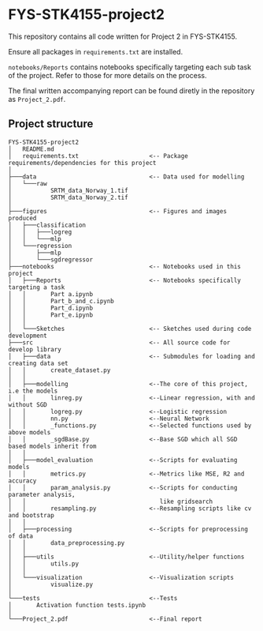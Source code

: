 # FYS-STK4155-project2
This repository contains all code written for Project 2 in FYS-STK4155.

Ensure all packages in `requirements.txt` are installed.

`notebooks/Reports` contains notebooks specifically targeting each sub task of the project.
Refer to those for more details on the process.

The final written accompanying report can be found diretly in the repository as `Project_2.pdf`.

Project structure
------------
 ```
FYS-STK4155-project2
│   README.md
│   requirements.txt                    <-- Package requirements/dependencies for this project
│
├───data                                <-- Data used for modelling
│   └───raw
│           SRTM_data_Norway_1.tif
│           SRTM_data_Norway_2.tif
│
├───figures                             <-- Figures and images produced
│   ├───classification
│   │   ├───logreg
│   │   └───mlp
│   └───regression
│       ├───mlp
│       └───sgdregressor
├───notebooks                           <-- Notebooks used in this project
│   ├───Reports                         <-- Notebooks specifically targeting a task
│   │       Part a.ipynb
│   │       Part_b_and_c.ipynb
│   │       Part_d.ipynb
│   │       Part_e.ipynb
│   │
│   └───Sketches                        <-- Sketches used during code development
├───src                                 <-- All source code for develop library
│   ├───data                            <-- Submodules for loading and creating data set
│   │       create_dataset.py
│   │
│   ├───modelling                       <--The core of this project, i.e the models
│   │       linreg.py                   <--Linear regression, with and without SGD
│   │       logreg.py                   <--Logistic regression
│   │       nn.py                       <--Neural Network
│   │       _functions.py               <--Selected functions used by above models
│   │       _sgdBase.py                 <--Base SGD which all SGD based models inherit from
│   │
│   ├───model_evaluation                <--Scripts for evaluating models
│   │       metrics.py                  <--Metrics like MSE, R2 and accuracy
│   │       param_analysis.py           <--Scripts for conducting parameter analysis,
│   │                                      like gridsearch
│   │       resampling.py               <--Resampling scripts like cv and bootstrap
│   │
│   ├───processing                      <--Scripts for preprocessing of data
│   │       data_preprocessing.py
│   │
│   ├───utils                           <--Utility/helper functions
│   │       utils.py
│   │
│   └───visualization                   <--Visualization scripts
│           visualize.py
│
└───tests                               <--Tests
│       Activation function tests.ipynb
│
└───Project_2.pdf                       <--Final report
```        
